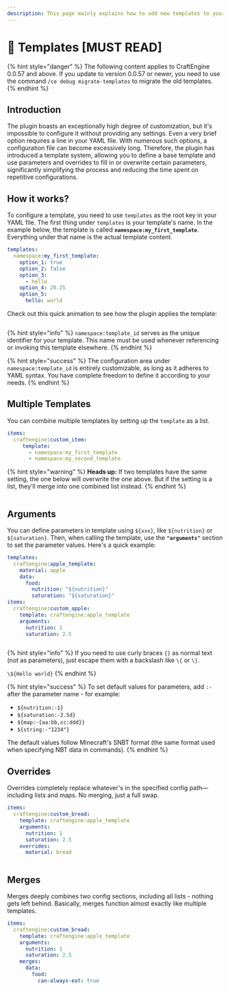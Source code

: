 ```yaml
---
description: This page mainly explains how to add new templates to your server.
---
```


# 📄 Templates \[MUST READ]

{% hint style="danger" %}
The following content applies to CraftEngine 0.0.57 and above. If you update to version 0.0.57 or newer, you need to use the command `/ce debug migrate-templates` to migrate the old templates.
{% endhint %}

## Introduction

The plugin boasts an exceptionally high degree of customization, but it's impossible to configure it without providing any settings. Even a very brief option requires a line in your YAML file. With numerous such options, a configuration file can become excessively long. Therefore, the plugin has introduced a template system, allowing you to define a base template and use parameters and overrides to fill in or overwrite certain parameters, significantly simplifying the process and reducing the time spent on repetitive configurations.

## How it works?

To configure a template, you need to use `templates` as the root key in your YAML file. The first thing under `templates` is your template's name. In the example below, the template is called **`namespace:my_first_template`**. Everything under that name is the actual template content.

```yaml
templates:
  namespace:my_first_template:
    option_1: true
    option_2: false
    option_3: 
      - hello
    option_4: 20.25
    option_5:
      hello: world
```

Check out this quick animation to see how the plugin applies the template:

<figure><img src="https://1836335287-files.gitbook.io/~/files/v0/b/gitbook-x-prod.appspot.com/o/spaces%2FOgvQ1fEJPROp7131PPlK%2Fuploads%2F0JyPNp4niJkzAGHID1Kv%2Ftemplate.gif?alt=media&#x26;token=cfecd8c1-d494-407f-a5db-ba2cce189f13" alt=""><figcaption></figcaption></figure>

{% hint style="info" %}
`namespace:template_id` serves as the unique identifier for your template. This name must be used whenever referencing or invoking this template elsewhere.
{% endhint %}

{% hint style="success" %}
The configuration area under `namespace:template_id` is entirely customizable, as long as it adheres to YAML syntax. You have complete freedom to define it according to your needs.
{% endhint %}

## Multiple Templates

You can combine multiple templates by setting up the `template` as a list.

```yaml
items:
  craftengine:custom_item:
     template:
       - namespace:my_first_template
       - namespace:my_second_template
```

{% hint style="warning" %}
**Heads up:** If two templates have the same setting, the one below will overwrite the one above. But if the setting is a list, they’ll merge into one combined list instead.
{% endhint %}

<figure><img src="https://1836335287-files.gitbook.io/~/files/v0/b/gitbook-x-prod.appspot.com/o/spaces%2FOgvQ1fEJPROp7131PPlK%2Fuploads%2FWiQor59iwPiY7n185412%2Fmultiple.gif?alt=media&#x26;token=ac0c9ff6-d883-4666-81aa-2b279a56e6a2" alt=""><figcaption></figcaption></figure>

## Arguments

You can define parameters in template using `${xxx}`, like `${nutrition}` or `${saturation}`.  Then, when calling the template, use the **`"arguments"`** section to set the parameter values. Here's a quick example:

```yaml
templates:
  craftengine:apple_template:
    material: apple
    data:
      food:
        nutrition: "${nutrition}"
        saturation: "${saturation}"
items:
  craftengine:custom_apple:
    template: craftengine:apple_template
    arguments:
      nutrition: 1
      saturation: 2.5
```

<figure><img src="https://1836335287-files.gitbook.io/~/files/v0/b/gitbook-x-prod.appspot.com/o/spaces%2FOgvQ1fEJPROp7131PPlK%2Fuploads%2FEBlTqSuHobBp0HHdAlwK%2Farguments.gif?alt=media&#x26;token=358280cf-c114-41f9-a715-93b6a0edc395" alt=""><figcaption></figcaption></figure>

{% hint style="info" %}
If you need to use curly braces `{}` as normal text (not as parameters), just escape them with a backslash like `\{` or `\}`.&#x20;

`\${Hello world}`
{% endhint %}

{% hint style="success" %}
To set default values for parameters, add `:-` after the parameter name - for example:

* `${nutrition:-1}`
* `${saturation:-2.5d}`
* `${map:-{aa:bb,cc:ddd}}`
* `${string:-"1234"}`

The default values follow Minecraft's SNBT format (the same format used when specifying NBT data in commands).
{% endhint %}

## Overrides

Overrides completely replace whatever's in the specified config path—including lists and maps. No merging, just a full swap.

```yaml
items:
  craftengine:custom_bread:
    template: craftengine:apple_template
    arguments:
      nutrition: 1
      saturation: 2.5
    overrides:
      material: bread
```

<figure><img src="https://1836335287-files.gitbook.io/~/files/v0/b/gitbook-x-prod.appspot.com/o/spaces%2FOgvQ1fEJPROp7131PPlK%2Fuploads%2FVSIK99qhdnIUTu7ibtfg%2Foverrides.gif?alt=media&#x26;token=bcdbc323-c3dc-4eb8-aa3e-233131894689" alt=""><figcaption></figcaption></figure>

## Merges

Merges deeply combines two config sections, including all lists - nothing gets left behind. Basically, merges function almost exactly like multiple templates.

```yaml
items:
  craftengine:custom_bread:
    template: craftengine:apple_template
    arguments:
      nutrition: 1
      saturation: 2.5
    merges:
      data:
        food:
          can-always-eat: true
```
